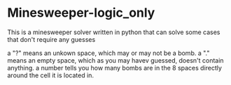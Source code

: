 # Minesweeper-logic_only
 This is a minesweeper solver written in python that can solve some cases that don't require any guesses

a "?" means an unkown space, which may or may not be a bomb.
a "." means an empty space, which as you may havev guessed, doesn't contain anything.
a number tells you how many bombs are in the 8 spaces directly around the cell it is located in.
